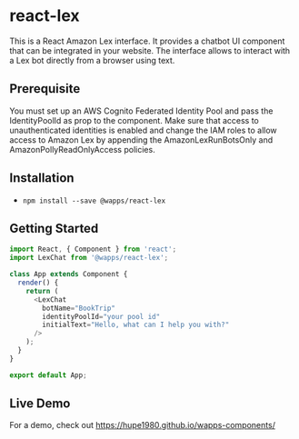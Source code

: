# react-lex
This is a React Amazon Lex interface. It provides a chatbot UI component that can be integrated in your website. The interface allows to interact with a Lex bot directly from a browser using text.

## Prerequisite
You must set up an AWS Cognito Federated Identity Pool and pass the IdentityPoolId as prop to the component. Make sure that access to unauthenticated identities is enabled and change the IAM roles to allow access to Amazon Lex by appending the AmazonLexRunBotsOnly and AmazonPollyReadOnlyAccess policies.

## Installation
- `npm install --save @wapps/react-lex`

## Getting Started
```js
import React, { Component } from 'react';
import LexChat from '@wapps/react-lex';

class App extends Component {
  render() {
    return (
      <LexChat
        botName="BookTrip"
        identityPoolId="your pool id"
        initialText="Hello, what can I help you with?"
      />
    );
  }
}

export default App;
```

## Live Demo
For a demo, check out https://hupe1980.github.io/wapps-components/

